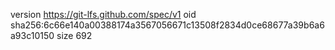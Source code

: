 version https://git-lfs.github.com/spec/v1
oid sha256:6c66e140a00388174a3567056671c13508f2834d0ce68677a39b6a6a93c10150
size 692
